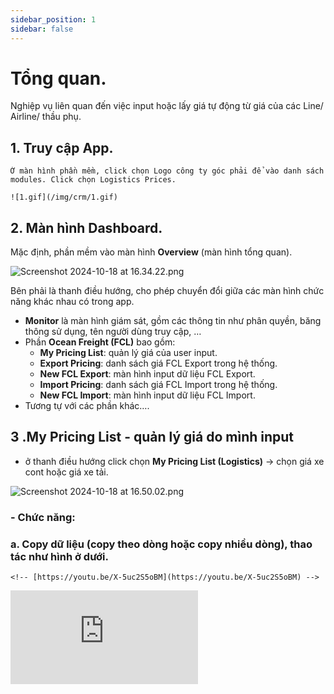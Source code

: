 ```yaml
---
sidebar_position: 1
sidebar: false
---
```


# Tổng quan.

Nghiệp vụ liên quan đến việc input hoặc lấy giá tự động từ giá của các Line/ Airline/ thầu phụ.

## 1. Truy cập App.

    Ở màn hình phần mềm, click chọn Logo công ty góc phải để vào danh sách modules. Click chọn Logistics Prices.

    ![1.gif](/img/crm/1.gif)

## 2. Màn hình Dashboard.

  Mặc định, phần mềm vào màn hình **Overview** (màn hình tổng quan).

  ![Screenshot 2024-10-18 at 16.34.22.png](/img/crm/Screenshot_2024-10-18_at_16.34.22.png)

  Bên phải là thanh điều hướng, cho phép chuyển đổi giữa các màn hình chức năng khác nhau có trong app.

  - **Monitor** là màn hình giám sát, gồm các thông tin như phân quyền, băng thông sử dụng, tên người dùng truy cập, …
  - Phần **Ocean Freight (FCL)** bao gồm:
      - **My Pricing List**: quản lý giá của user input.
      - **Export Pricing**: danh sách giá FCL Export trong hệ thống.
      - **New FCL Export**: màn hình input dữ liệu FCL Export.
      - **Import Pricing**: danh sách giá FCL Import trong hệ thống.
      - **New FCL Import**: màn hình input dữ liệu FCL Import.
  - Tương tự với các phần khác….

## 3 .My Pricing List - quản lý giá do mình input
  - ở thanh điều hướng click chọn **My Pricing List (Logistics)** → chọn giá xe cont hoặc giá xe tải.

  ![Screenshot 2024-10-18 at 16.50.02.png](/img/crm/Screenshot_2024-10-18_at_16.50.02.png)

### - **Chức năng:**
### a. Copy dữ liệu (copy theo dòng hoặc copy nhiều dòng), thao tác như hình ở dưới.
    <!-- [https://youtu.be/X-5uc2S5oBM](https://youtu.be/X-5uc2S5oBM) -->

  <div style={{ position: 'relative', paddingBottom: '56.25%', height: 0, overflow: 'hidden', maxWidth: '100%', height: 'auto' }}>
    <iframe
          style={{ position: 'absolute', top: 0, left: 0, width: '100%', height: '100%' }}
          src="https://www.youtube.com/embed/X-5uc2S5oBM"
          frameBorder="0"
          allow="accelerometer; autoplay; clipboard-write; encrypted-media; gyroscope; picture-in-picture"
          allowFullScreen />
  </div>

### b. Chức năng xoá dữ liệu, chỉnh sửa dữ liệu trên bảng.

### c. Chức năng xuất dữ liệu theo định dạng excel.

## 4 . Màn hình danh sách giá

  Màn hình danh sách bảng giá theo từng loại hình được highlight như hình dưới:

  **Demo:**
      <div style={{ position: 'relative', paddingBottom: '56.25%', height: 0, overflow: 'hidden', maxWidth: '100%', height: 'auto' }}>
          <iframe
              style={{ position: 'absolute', top: 0, left: 0, width: '100%', height: '100%' }}
              src="https://www.youtube.com/embed/FQw5YE_dAYs"
              frameBorder="0"
              allow="accelerometer; autoplay; clipboard-write; encrypted-media; gyroscope; picture-in-picture"
              allowFullScreen
          />
      </div>

## 5 .Nhập liệu, upload bảng giá  FCL/ LCL, Air.
  - ở thanh điều hướng click chọn **New FCL Export - Ocean Freight (FCL).**
  - Màn hình gồm 2 phần: Form thông tin chung và bảng dữ liệu:

  ![Screenshot 2024-10-18 at 17.22.55.png](/img/crm/Screenshot_2024-10-18_at_17.22.55.png)

  ---

  **Form Thông Tin Chung:**

  - Đây là thông tin chung áp dụng cho tất cả các dữ liệu bảng giá phía dưới.
  - Các trường thông tin bắt buộc phải điền bao gồm: *Currency*, *Effective Date*, và *Valid To Date*.
  - Các thông tin khác như *Carrier*, *Agent*, *Port Of Loading*, *Port Of Discharge*, v.v., là thông tin tùy chọn, không bắt buộc nhập.

  **Bảng dữ liệu**: màn hình thông tin giá nhập từ giao diện (*Add*) hoặc từ file excel (*Upload*).

  **Các Nút Chức Năng:**

  - **Add**: Thêm một dòng mới vào bảng giá.
  - **Del**: Xóa dòng được chọn bằng cách tick vào ô tương ứng.
  - **Upload**: Tải, input dữ liệu từ file Excel.
  - **Template**: Tải xuống file Excel template dùng để upload dữ liệu.
  - **Clear**: Xóa toàn bộ dữ liệu hiển thị trên màn hình bảng giá (chỉ xóa dữ liệu hiển thị, không làm mất dữ liệu đã được upload).
  - **Save Change**: Lưu lại tất cả các thay đổi trên màn hình nhập dữ liệu.

  **Quy trình ưu tiên** là nếu dữ liệu upload từ file excel có sẵn thì lấy dữ liệu từ file Excel trước; nếu không có dữ liệu trong Excel thì mới lấy từ form thông tin chung.

  **Lưu ý:**

  - Các thông tin hiển thị trên màn hình này sẽ chưa được lưu cho đến khi người dùng nhấn nút ***Save Change***.

  **Demo:**
  [https://youtu.be/1eOtZOrJniU](https://youtu.be/1eOtZOrJniU)

  <div style={{ position: 'relative', paddingBottom: '56.25%', height: 0, overflow: 'hidden', maxWidth: '100%', height: 'auto' }}>
    <iframe
        style={{ position: 'absolute', top: 0, left: 0, width: '100%', height: '100%' }}
        src="https://www.youtube.com/embed/1eOtZOrJniU"
        frameBorder="0"
        allow="accelerometer; autoplay; clipboard-write; encrypted-media; gyroscope; picture-in-picture"
        allowFullScreen />
  </div>

## 6 .Nhập liệu, upload bảng giá trucking (Cont/ Truck)

###  a. Xe tải
  ![Screenshot 2024-10-18 at 08.01.19.png](/img/crm/Screenshot_2024-10-18_at_08.01.19.png)

  Chuẩn bị file excel dữ liệu , có thể chia nhiều sheet cho nhiều thầu phụ.

  Download file mẫu theo link: [*https://adminbeelogistics-my.sharepoint.com/:x:/g/personal/jesse_vnhph_beelogistics_com/EWhZI38zTGBCvQDWIVCLyOQBwu66JktPkZdVM8Tl_jSgJA?e=dUGcqw*](https://adminbeelogistics-my.sharepoint.com/:x:/g/personal/jesse_vnhph_beelogistics_com/EWhZI38zTGBCvQDWIVCLyOQBwu66JktPkZdVM8Tl_jSgJA?e=dUGcqw)

  - Sau khi chuẩn bị xong file excel, ở màn hình dashboard click chọn nút **Truck**

  ![Screenshot 2024-10-18 at 08.26.10.png](/img/crm/Screenshot_2024-10-18_at_08.26.10.png)

  - Thao tác choose file và tiến hành upload.
  [https://youtu.be/oEc6o5bTyII](https://youtu.be/oEc6o5bTyII)

  <div style={{ position: 'relative', paddingBottom: '56.25%', height: 0, overflow: 'hidden', maxWidth: '100%', height: 'auto' }}>
    <iframe
        style={{ position: 'absolute', top: 0, left: 0, width: '100%', height: '100%' }}
        src="https://www.youtube.com/embed/oEc6o5bTyII"
        frameBorder="0"
        allow="accelerometer; autoplay; clipboard-write; encrypted-media; gyroscope; picture-in-picture"
        allowFullScreen />
  </div>


  - Phần mềm thông báo thông tin upload, kiểm tra lại thông tin ở màn hình bên dưới, có thể

  chỉnh sửa lại nếu cần. Click ***Save Changes** để tiến hành lưu dữ liệu**.***

  Kiểm tra lại dữ liệu vừa upload, ở sidebar chọn **My Pricing List**

  ![Screenshot 2024-10-18 at 08.32.19.png](/img/crm/Screenshot_2024-10-18_at_08.32.19.png)

### b. Xe Cont

  ![Screenshot 2024-10-18 at 08.17.39.png](/img/crm/Screenshot_2024-10-18_at_08.17.39.png)

  Chuẩn bị file excel dữ liệu , có thể chia nhiều sheet cho nhiều thầu phụ.

  Download file mẫu theo link: [*https://adminbeelogistics-my.sharepoint.com/:x:/g/personal/jesse_vnhph_beelogistics_com/EWhZI38zTGBCvQDWIVCLyOQBwu66JktPkZdVM8Tl_jSgJA?e=dUGcqw*](https://adminbeelogistics-my.sharepoint.com/:x:/g/personal/jesse_vnhph_beelogistics_com/EaFHoJWIflZEnuBuKdrRgkwBIPOsQLbjEyWp2zzLGkC39w?e=8y3qrG)

  - Sau khi chuẩn bị xong file excel, ở màn hình dashboard click chọn nút **Container**.

  ![Screenshot 2024-10-18 at 08.17.59.png](/img/crm/Screenshot_2024-10-18_at_08.17.59.png)

  - Thao tác choose file và tiến hành upload.

  ![Screenshot 2024-10-18 at 08.20.11.png](/img/crm/Screenshot_2024-10-18_at_08.20.11.png)

  - Phần mềm thông báo thông tin upload, kiểm tra lại thông tin ở màn hình bên dưới, có thể

  chỉnh sửa lại nếu cần. Click ***Save Changes** để tiến hành lưu dữ liệu**.***

  ![Screenshot 2024-10-18 at 08.24.15.png](/img/crm/Screenshot_2024-10-18_at_08.24.15.png)

  Kiểm tra lại dữ liệu vừa upload, ở sidebar chọn **My Pricing List → Chọn My Container Pricing.**
